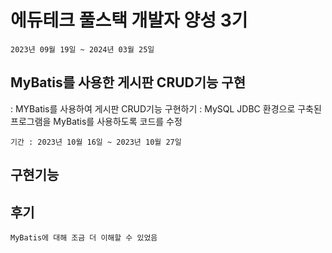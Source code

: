 # 에듀테크 풀스택 개발자 양성 3기
```
2023년 09월 19일 ~ 2024년 03월 25일
```
## MyBatis를 사용한 게시판 CRUD기능 구현
: MYBatis를 사용하여 게시판 CRUD기능 구현하기
: MySQL JDBC 환경으로 구축된 프로그램을 MyBatis를 사용하도록 코드를 수정
```
기간 : 2023년 10월 16일 ~ 2023년 10월 27일
```
## 구현기능

## 후기
```
MyBatis에 대해 조금 더 이해할 수 있었음
```
